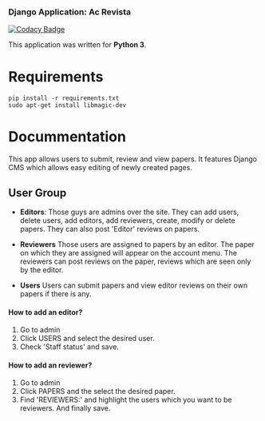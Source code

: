### Django Application: Ac Revista

[![Codacy Badge](https://api.codacy.com/project/badge/Grade/52422b3e9f00467db7f6f50e0509bb8b)](https://www.codacy.com/app/Metonimie/acrevista?utm_source=github.com&utm_medium=referral&utm_content=Metonimie/acrevista&utm_campaign=badger)

This application was written for **Python 3**.

Requirements
============
```
pip install -r requirements.txt
sudo apt-get install libmagic-dev 
```

Docummentation
==============

This app allows users to submit, review and view papers. It features Django CMS which
allows easy editing of newly created pages.

## User Group
* **Editors**: Those guys are admins over the site. They can add users, delete users,
add editors, add reviewers, create, modify or delete papers.
They can also post 'Editor' reviews on papers.

* **Reviewers** Those users are assigned to papers by an editor. The paper on which they are assigned
will appear on the account menu. The reviewers can post reviews on the paper, reviews
which are seen only by the editor.

* **Users** Users can submit papers and view editor reviews on their own papers if there is any.


#### How to add an editor?
1. Go to admin
2. Click USERS and select the desired user.
3. Check 'Staff status' and save.

#### How to add an reviewer?
1. Go to admin
2. Click PAPERS and the select the desired paper.
3. Find 'REVIEWERS:' and highlight the users which you want to be reviewers. And finally save.
